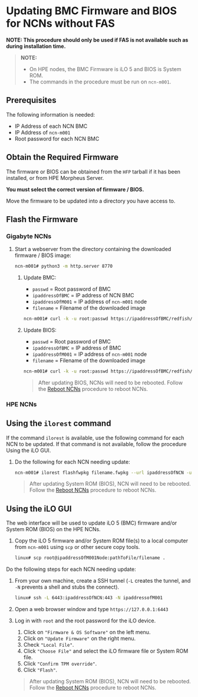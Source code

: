 # Updating BMC Firmware and BIOS for NCNs without FAS

**NOTE: This procedure should only be used if FAS is not available such as during installation time.**

> **NOTE:**
> * On HPE nodes, the BMC Firmware is iLO 5 and BIOS is System ROM.
> * The commands in the procedure must be run on `ncn-m001`.

## Prerequisites

The following information is needed:

* IP Address of each NCN BMC
* IP Address of `ncn-m001`
* Root password for each NCN BMC

## Obtain the Required Firmware

The firmware or BIOS can be obtained from the `HFP` tarball if it has been installed, or from HPE Morpheus Server.

**You must select the correct version of firmware / BIOS.**

Move the firmware to be updated into a directory you have access to.

## Flash the Firmware

### Gigabyte NCNs

1. Start a webserver from the directory containing the downloaded firmware / BIOS image:

    ```bash
    ncn-m001# python3 -m http.server 8770
    ```

    1. Update BMC:

       * `passwd` = Root password of BMC
       * `ipaddressOfBMC` = IP address of NCN BMC
       * `ipaddressOfM001` = IP address of `ncn-m001` node
       * `filename` = Filename of the downloaded image

       ```bash
       ncn-m001# curl -k -u root:passwd https://ipaddressOfBMC/redfish/v1/UpdateService/Actions/SimpleUpdate -d '{"ImageURI":"http://ipaddressOfM001:8770/filename", "TransferProtocol":"HTTP", "UpdateComponent":"BMC"}'
       ```

    2. Update BIOS:

       * `passwd` = Root password of BMC
       * `ipaddressOfBMC` = IP address of BMC
       * `ipaddressOfM001` = IP address of `ncn-m001` node
       * `filename` = Filename of the downloaded image

       ```bash
       ncn-m001# curl -k -u root:passwd https://ipaddressOfBMC/redfish/v1/UpdateService/Actions/SimpleUpdate -d '{"ImageURI":"http://ipaddressOfM001:8770/filename", "TransferProtocol":"HTTP", "UpdateComponent":"BIOS"}'
       ```

       > After updating BIOS, NCNs will need to be rebooted. Follow the [Reboot NCNs](../node_management/Reboot_NCNs.md) procedure to reboot NCNs.

### HPE NCNs

## Using the `ilorest` command

If the command `ilorest` is available, use the following command for each NCN to be updated.
If that command is not available, follow the procedure Using the iLO GUI.

1. Do the following for each NCN needing update:

    ```bash
    ncn-m001# ilorest flashfwpkg filename.fwpkg --url ipaddressOfNCN -u root -p passwd
    ```

    > After updating System ROM (BIOS), NCN will need to be rebooted. Follow the [Reboot NCNs](../node_management/Reboot_NCNs.md) procedure to reboot NCNs.

## Using the iLO GUI

The web interface will be used to update iLO 5 (BMC) firmware and/or System ROM (BIOS) on the HPE NCNs.

1. Copy the iLO 5 firmware and/or System ROM file(s) to a local computer from `ncn-m001` using `scp` or other secure copy tools.

    ```bash
    linux# scp root@ipaddressOfM001Node:pathToFile/filename .
    ```

Do the following steps for each NCN needing update:

1. From your own machine, create a SSH tunnel (`-L` creates the tunnel, and `-N` prevents a shell and stubs the connect).

    ```bash
    linux# ssh -L 6443:ipaddressOfNCN:443 -N ipaddressofM001
    ```

1. Open a web browser window and type `https://127.0.0.1:6443`

1. Log in with `root` and the root password for the iLO device.

    1. Click on `"Firmware & OS Software"` on the left menu.
    1. Click on `"Update Firmware"` on the right menu.
    1. Check `"Local File"`.
    1. Click `"Choose File"` and select the iLO firmware file or System ROM file.
    1. Click `"Confirm TPM override"`.
    1. Click `"Flash"`.

    > After updating System ROM (BIOS), NCN will need to be rebooted. Follow the [Reboot NCNs](../node_management/Reboot_NCNs.md) procedure to reboot NCNs.

